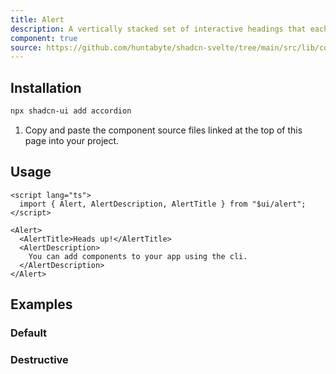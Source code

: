 ```yaml
---
title: Alert
description: A vertically stacked set of interactive headings that each reveal a section of content.
component: true
source: https://github.com/huntabyte/shadcn-svelte/tree/main/src/lib/components/ui/alert
---
```


<script>
  import { Accordion, AccordionItem, AccordionTrigger, AccordionContent } from '$ui/accordion';
  import { AlertDemo, AlertDestructiveDemo, ComponentExample, ManualInstall } from '$components/docs';
</script>

<ComponentExample src="src/lib/components/docs/examples/alert/AlertDemo.svelte">

<div slot="example" style="width: 100%;">
<AlertDemo />
</div>

</ComponentExample>

## Installation

```bash
npx shadcn-ui add accordion
```

<ManualInstall>

1. Copy and paste the component source files linked at the top of this page into your project.

</ManualInstall>

## Usage

```svelte
<script lang="ts">
  import { Alert, AlertDescription, AlertTitle } from "$ui/alert";
</script>

<Alert>
  <AlertTitle>Heads up!</AlertTitle>
  <AlertDescription>
    You can add components to your app using the cli.
  </AlertDescription>
</Alert>
```

## Examples

### Default

<ComponentExample src="src/lib/components/docs/examples/alert/AlertDemo.svelte">

<div slot="example" style="width: 100%;">
<AlertDemo />
</div>

</ComponentExample>

### Destructive

<ComponentExample src="src/lib/components/docs/examples/alert/AlertDestructiveDemo.svelte">

<div slot="example" style="width: 100%;">
<AlertDestructiveDemo />
</div>

</ComponentExample>

